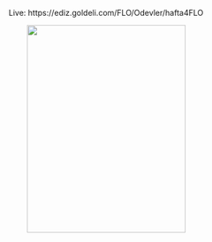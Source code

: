 <p align="center">Live: https://ediz.goldeli.com/FLO/Odevler/hafta4FLO </p>
<p align="center">
<img src="" width="287" height="376" />
</p>

